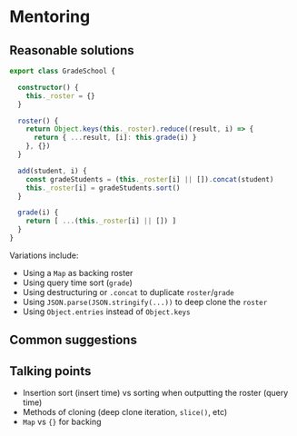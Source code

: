 # Mentoring

## Reasonable solutions
```typescript
export class GradeSchool {

  constructor() {
    this._roster = {}
  }

  roster() {
    return Object.keys(this._roster).reduce((result, i) => {
      return { ...result, [i]: this.grade(i) }
    }, {})
  }

  add(student, i) {
    const gradeStudents = (this._roster[i] || []).concat(student)
    this._roster[i] = gradeStudents.sort()
  }

  grade(i) {
    return [ ...(this._roster[i] || []) ]
  }
}
```

Variations include:
- Using a `Map` as backing roster
- Using query time sort (`grade`)
- Using destructuring or `.concat` to duplicate `roster`/`grade`
- Using `JSON.parse(JSON.stringify(...))` to deep clone the `roster`
- Using `Object.entries` instead of `Object.keys`

## Common suggestions

## Talking points
- Insertion sort (insert time) vs sorting when outputting the roster (query time)
- Methods of cloning (deep clone iteration, `slice()`, etc)
- `Map` vs `{}` for backing
